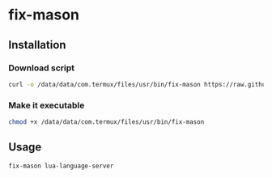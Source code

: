 # fix-mason

## Installation
### Download script
```bash
curl -o /data/data/com.termux/files/usr/bin/fix-mason https://raw.githubusercontent.com/Aakif17/fix-mason/refs/heads/main/fix-mason
```
### Make it executable
```bash
chmod +x /data/data/com.termux/files/usr/bin/fix-mason
```

## Usage
```bash
fix-mason lua-language-server
```
